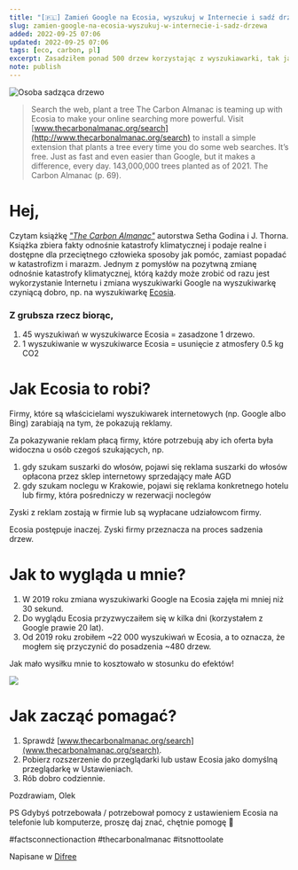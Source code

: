 ```yaml
---
title: "[🇵🇱] Zamień Google na Ecosia, wyszukuj w Internecie i sadź drzewa"
slug: zamien-google-na-ecosia-wyszukuj-w-internecie-i-sadz-drzewa
added: 2022-09-25 07:06
updated: 2022-09-25 07:06
tags: [eco, carbon, pl]
excerpt: Zasadziłem ponad 500 drzew korzystając z wyszukiawarki, tak jak zwykle korzystam.
note: publish
---
```


![Osoba sadząca drzewo](https://pinboard-uploads-production.operacdn.com/images/4c2e02ac-06cd-4760-9fab-7330b29a61e6/3cc22789-b492-465e-a9b3-05716621b0d3/b0565e80-4a61-420b-86d4-b57d67b711a8.jpeg)

> Search the web, plant a tree
> The Carbon Almanac is teaming up with Ecosia to make your online searching more powerful. Visit [www.thecarbonalmanac.org/search](http://www.thecarbonalmanac.org/search)
> to install a simple extension that plants a tree every time you do some web searches. It’s free. Just as fast and even easier than Google, but it makes a difference, every day. 143,000,000 trees planted as of 2021.
> The Carbon Almanac (p. 69).

# Hej,
Czytam książkę *["The Carbon Almanac"](https://thecarbonalmanac.org)* autorstwa Setha Godina i J. Thorna. Książka zbiera fakty odnośnie katastrofy klimatycznej i podaje realne i dostępne dla przeciętnego człowieka sposoby jak pomóc, zamiast popadać w katastrofizm i marazm.
Jednym z pomysłów na pozytwną zmianę odnośnie katastrofy klimatycznej, którą każdy może zrobić od razu jest wykorzystanie Internetu i zmiana wyszukiwarki Google na wyszukiwarkę czyniącą dobro, np. na wyszukiwarkę [Ecosia](https://www.ecosia.org/).

### Z grubsza rzecz biorąc, 

1. 45 wyszukiwań w wyszukiwarce Ecosia = zasadzone 1 drzewo.
2. 1 wyszukiwanie w wyszukiwarce Ecosia = usunięcie z atmosfery 0.5 kg CO2

# Jak Ecosia to robi?
Firmy, które są właścicielami wyszukiwarek internetowych (np. Google albo Bing) zarabiają na tym, że pokazują reklamy.

Za pokazywanie reklam płacą firmy, które potrzebują aby ich oferta była widoczna u osób czegoś szukających, np. 

1. gdy szukam suszarki do włosów, pojawi się reklama suszarki do włosów opłacona przez sklep internetowy sprzedający małe AGD
2. gdy szukam noclegu w Krakowie, pojawi się reklama konkretnego hotelu lub firmy, która pośredniczy w rezerwacji noclegów

Zyski z reklam zostają w firmie lub są wypłacane udziałowcom firmy.

Ecosia postępuje inaczej. Zyski firmy przeznacza na proces sadzenia drzew.

# Jak to wygląda u mnie?
1. W 2019 roku zmiana wyszukiwarki Google na Ecosia zajęła mi mniej niż 30 sekund.
2. Do wyglądu Ecosia przyzwyczaiłem się w kilka dni (korzystałem z Google prawie 20 lat). 
3. Od 2019 roku zrobiłem ~22 000 wyszukiwań w Ecosia, a to oznacza, że mogłem się przyczynić do posadzenia ~480 drzew.

Jak mało wysiłku mnie to kosztowało w stosunku do efektów!

![](https://pbs.twimg.com/media/FdV5rr_WYAAslE5?format=png&name=medium)

# Jak zacząć pomagać?
1. Sprawdź [www.thecarbonalmanac.org/search](www.thecarbonalmanac.org/search).
2. Pobierz rozszerzenie do przeglądarki lub ustaw Ecosia jako domyślną przeglądarkę w Ustawieniach.
3. Rób dobro codziennie.

Pozdrawiam,
Olek

PS Gdybyś potrzebowała / potrzebował pomocy z ustawieniem Ecosia na telefonie lub komputerze, proszę daj znać, chętnie pomogę 🙂


\#factsconnectionaction #thecarbonalmanac #itsnottoolate


Napisane w [Difree](https://www.getdifree.com/)